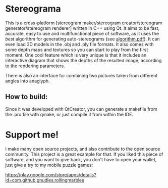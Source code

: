 # Stereograma
This is a cross-platform [stereogram maker/stereogram creator/stereogram generator/stereogram renderer] written in C++ using Qt. It aims to be fast, accurate, easy to use and multifunctional piece of software, as it uses the *best* algorithm for generating auto-stereograms (see [algorithm.pdf](algorithm.pdf)). It can even load 3D models in the .obj and .ply file formats. It also comes with some depth maps and textures so you can start to play from the first moment. One cool feature which is very unique is that it includes an interactive diagram that shows the depths of the resulted image, according to the rendering parameters.

There is also an interface for combining two pictures taken from different angles into anaglyph.


## How to build:

Since it was developed with QtCreator, you can generate a makefile from the .pro file with qmake, or just compile it from within the IDE.

# Support me!

I make many open source projects, and also contribute to the open source community. This project is a great example for that.
If you liked this piece of software, and you want to give back, you don't have to open your wallet, just give a try to my mobile puzzle games:


https://play.google.com/store/apps/details?id=com.github.gnudles.rollingmarbles

